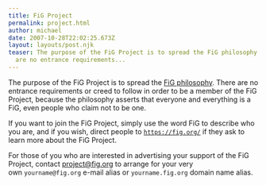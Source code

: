 ```yaml
---
title: FiG Project
permalink: project.html
author: michael
date: 2007-10-28T22:02:25.673Z
layout: layouts/post.njk
teaser: The purpose of the FiG Project is to spread the FiG philosophy. There
  are no entrance requirements...
---
```

The purpose of the FiG Project is to spread the [FiG philosophy](./philosophy.md). There are no entrance requirements or creed to follow in order to be a member of the FiG Project, because the philosophy asserts that everyone and everything is a FiG, even people who claim not to be one.

If you want to join the FiG Project, simply use the word FiG to describe who you are, and if you wish, direct people to [`https://fig.org/`](https://fig.org/) if they ask to learn more about the FiG Project.

For those of you who are interested in advertising your support of the FiG Project, contact [<project@fig.org>](mailto:project@fig.org) to arrange for your very own `yourname@fig.org` e-mail alias or `yourname.fig.org` domain name alias.